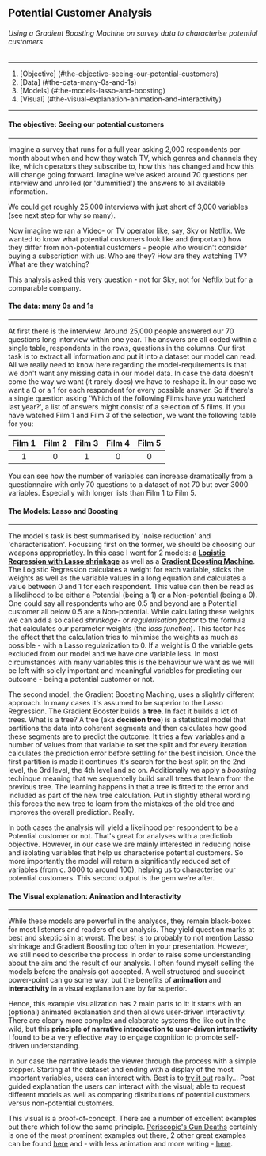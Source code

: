 ## Potential Customer Analysis

###### Using a Gradient Boosting Machine on survey data to characterise potential customers

___

1. [Objective] (#the-objective-seeing-our-potential-customers)
2. [Data] (#the-data-many-0s-and-1s)
3. [Models] (#the-models-lasso-and-boosting)
4. [Visual] (#the-visual-explanation-animation-and-interactivity)

___


#### The objective: Seeing our potential customers
---

Imagine a survey that runs for a full year asking 2,000 respondents per month about when and how they watch TV, which genres and channels they like, which operators they subscribe to, how this has changed and how this will change going forward. Imagine we've asked around 70 questions per interview and unrolled (or 'dummified') the answers to all available information.

We could get roughly 25,000 interviews with just short of 3,000 variables (see next step for why so many).

Now imagine we ran a Video- or TV operator like, say, Sky or Netflix. We wanted to know what potential customers look like and (important) how they differ from non-potential customers - people who wouldn't consider buying a subscription with us. Who are they? How are they watching TV? What are they watching?

This analysis asked this very question - not for Sky, not for Neftlix but for a comparable company. 


#### The data: many 0s and 1s
---

At first there is the interview. Around 25,000 people answered our 70 questions long interview within one year. The answers are all coded within a single table, respondents in the rows, questions in the columns. Our first task is to extract all information and put it into a dataset our model can read. All we really need to know here regarding the model-requirements is that we don't want any missing data in our model data. In case the data  doesn't come the way we want (it rarely does) we have to reshape it. In our case we want a 0 or a 1 for each respondent for every possible answer. So if there's a single question asking 'Which of the following Films have you watched last year?', a list of answers might consist of a selection of 5 films. If you have watched Film 1 and Film 3 of the selection, we want the following table for you:

Film 1 | Film 2 | Film 3 | Film 4 | Film 5
:---: | :---: | :---: | :---: | :---:
1 | 0 | 1 | 0 | 0

You can see how the number of variables can increase dramatically from a questionnaire with only 70 questions to a dataset of not 70 but over 3000 variables. Especially with longer lists than Film 1 to Film 5.


#### The Models: Lasso and Boosting
---

The model's task is best summarised by 'noise reduction' and 'characterisation'. Focussing first on the former, we should be choosing our weapons appropriatley. In this case I went for 2 models: a [**Logistic Regression with Lasso shrinkage**](https://en.wikipedia.org/wiki/Lasso_(statistics)) as well as a [**Gradient Boosting Machine**](https://en.wikipedia.org/wiki/Gradient_boosting). The Logistic Regression calculates a weight for each variable, sticks the weights as well as the variable values in a long equation and calculates a value between 0 and 1 for each respondent. This value can then be read as a likelihood to be either a Potential (being a 1) or a Non-potential (being a 0). One could say all respondents who are 0.5 and beyond are a Potential customer all below 0.5 are a Non-potential. While calculating these weights we can add a so called *shrinkage-* or *regularisation factor* to the formula that calculates our parameter weights (the *loss function*). This factor has the effect that the calculation tries to minimise the weights as much as possible - with a Lasso regularization to 0. If a weight is 0 the variable gets excluded from our model and we have one variable less. In most circumstances with many variables this is the behaviour we want as we will be left with solely important and meaningful variables for predicting our outcome - being a potential customer or not. 

The second model, the Gradient Boosting Maching, uses a slightly different approach. In many cases it's assumed to be superior to the Lasso Regression. The Gradient Booster builds a **tree**. In fact it builds a lot of trees. What is a tree? A tree (aka **decision tree**) is a statistical model that partitions the data into coherent segments and then calculates how good these segments are to predict the outcome. It tries a few variables and a number of values from that variable to set the split and for every iteration calculates the prediction error before settling for the best incision. Once the first partition is made it continues it's search for the best split on the 2nd level, the 3rd level, the 4th level and so on. Additionally we apply a *boosting* techinque meaning that we sequentelly build small trees that learn from the previous tree. The learning happens in that a tree is fitted to the error and included as part of the new tree calculation. Put in slightly etheral wording this forces the new tree to learn from the mistakes of the old tree and improves the overall prediction. Really.

In both cases the analysis will yield a likelihood per respondent to be a Potential customer or not. That's great for analyses with a predictiob objective. However, in our case we are mainly interested in reducing noise and isolating variables that help us characterise potential customers. So more importantly the model will return a significantly reduced set of variables (from c. 3000 to around 100), helping us to characterise our potential customers. This second output is the gem we're after.


#### The Visual explanation: Animation and Interactivity
---

While these models are powerful in the analysos, they remain black-boxes for most listeners and readers of our analysis. They yield question marks at best and skepticisim at worst. The best is to probably to not mention Lasso shrinkage and Gradient Boosting too often in your presentation. However, we still need to describe the process in order to raise some understanding about the aim and the result of our analysis. I often found myself selling the models before the analysis got accepted. A well structured and succinct power-point can go some way, but the benefits of **animation** and **interactivity** in a visual explanation are by far superior.

Hence, this example visualization has 2 main parts to it: it starts with an (optional) animated explanation and then allows user-driven interactivity. There are clearly more complex and elaborate systems the like out in the wild, but this **principle of narrative introduction to user-driven interactivity** I found to be a very effective way to engage cognition to promote self-driven understanding. 

In our case the narrative leads the viewer through the process with a simple stepper. Starting at the dataset and ending with a display of the most important variables, users can interact with. Best is to [try it out](larsvers.github.io/potential-customer-analysis) really... Post guided explanation the users can interact with the visual; able to request different models as well as comparing distributions of potential customers versus non-potential customers.

This visual is a proof-of-concept. There are a number of excellent examples out there which follow the same principle. [Periscopic's Gun Deaths](http://guns.periscopic.com/?year=2013) certainly is one of the most prominent examples out there, 2 other great examples can be found [here](http://nbremer.github.io/exoplanets/) and - with less animation and more writing - [here](http://mbtaviz.github.io/).